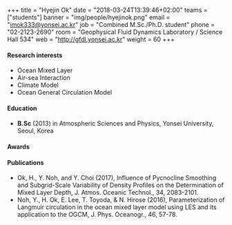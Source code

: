 +++
title = "Hyejin Ok"
date = "2018-03-24T13:39:46+02:00"
teams = ["students"]
banner = "img/people/hyejinok.png"
email = "imok333@yonsei.ac.kr"
job = "Combined M.Sc./Ph.D. student"
phone = "02-2123-2690"
room = "Geophysical Fluid Dynamics Laboratory / Science Hall 534"
web = "http://gfdl.yonsei.ac.kr"
weight = 60
+++

#### Research interests
+ Ocean Mixed Layer
+ Air-sea Interaction
+ Climate Model
+ Ocean General Circulation Model

#### Education
 + **B.Sc** (2013) in Atmospheric Sciences and Physics, Yonsei University, Seoul, Korea

#### Awards



#### Publications
+ Ok, H., Y. Noh, and Y. Choi (2017), Influence of Pycnocline Smoothing and Subgrid-Scale Variability of Density Profiles on the Determination of Mixed Layer Depth, J. Atmos. Oceanic Technol., 34, 2083-2101.
+ Noh, Y., H. Ok, E. Lee, T. Toyoda, & N. Hirose (2016), Parameterization of Langmuir circulation in the ocean mixed layer model using LES and its application to the OGCM, J. Phys. Oceanogr., 46, 57-78.

